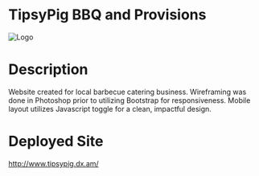# TipsyPig BBQ and Provisions

![Logo](http://i63.tinypic.com/10r8diq.png)<br/>

# Description

Website created for local barbecue catering business.  Wireframing was done in Photoshop prior to utilizing Bootstrap for responsiveness.  Mobile layout utilizes Javascript toggle for a clean, impactful design.<br/>

# Deployed Site

http://www.tipsypig.dx.am/
